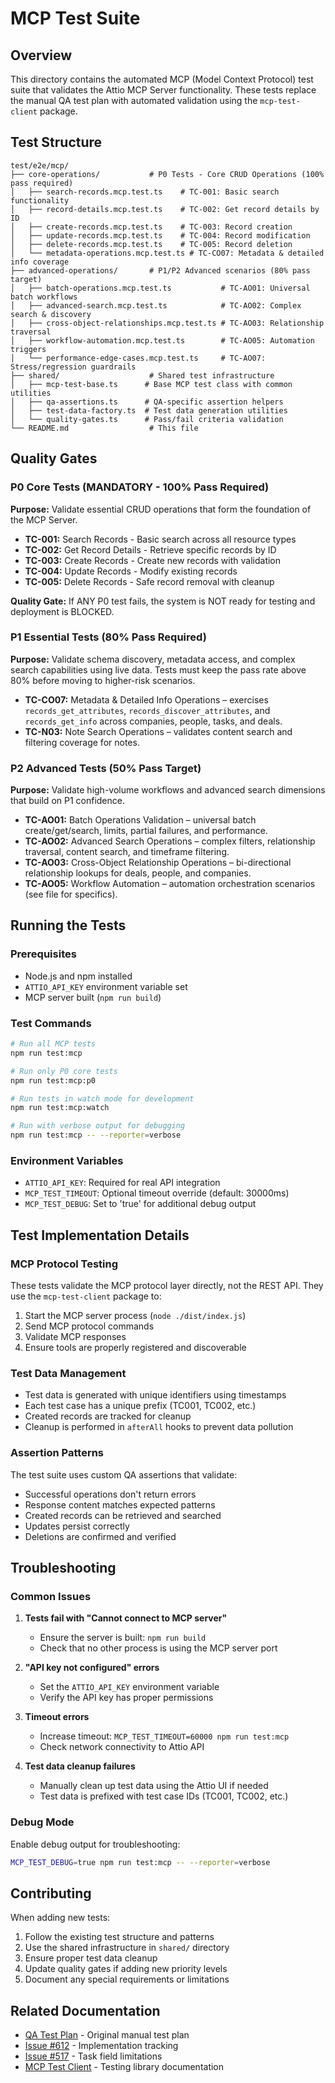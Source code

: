 # MCP Test Suite

## Overview

This directory contains the automated MCP (Model Context Protocol) test suite that validates the Attio MCP Server functionality. These tests replace the manual QA test plan with automated validation using the `mcp-test-client` package.

## Test Structure

```
test/e2e/mcp/
├── core-operations/           # P0 Tests - Core CRUD Operations (100% pass required)
│   ├── search-records.mcp.test.ts    # TC-001: Basic search functionality
│   ├── record-details.mcp.test.ts    # TC-002: Get record details by ID
│   ├── create-records.mcp.test.ts    # TC-003: Record creation
│   ├── update-records.mcp.test.ts    # TC-004: Record modification
│   ├── delete-records.mcp.test.ts    # TC-005: Record deletion
│   └── metadata-operations.mcp.test.ts # TC-CO07: Metadata & detailed info coverage
├── advanced-operations/       # P1/P2 Advanced scenarios (80% pass target)
│   ├── batch-operations.mcp.test.ts           # TC-AO01: Universal batch workflows
│   ├── advanced-search.mcp.test.ts            # TC-AO02: Complex search & discovery
│   ├── cross-object-relationships.mcp.test.ts # TC-AO03: Relationship traversal
│   ├── workflow-automation.mcp.test.ts        # TC-AO05: Automation triggers
│   └── performance-edge-cases.mcp.test.ts     # TC-AO07: Stress/regression guardrails
├── shared/                    # Shared test infrastructure
│   ├── mcp-test-base.ts      # Base MCP test class with common utilities
│   ├── qa-assertions.ts      # QA-specific assertion helpers
│   ├── test-data-factory.ts  # Test data generation utilities
│   └── quality-gates.ts      # Pass/fail criteria validation
└── README.md                  # This file
```

## Quality Gates

### P0 Core Tests (MANDATORY - 100% Pass Required)

**Purpose:** Validate essential CRUD operations that form the foundation of the MCP Server.

- **TC-001:** Search Records - Basic search across all resource types
- **TC-002:** Get Record Details - Retrieve specific records by ID
- **TC-003:** Create Records - Create new records with validation
- **TC-004:** Update Records - Modify existing records
- **TC-005:** Delete Records - Safe record removal with cleanup

**Quality Gate:** If ANY P0 test fails, the system is NOT ready for testing and deployment is BLOCKED.

### P1 Essential Tests (80% Pass Required)

**Purpose:** Validate schema discovery, metadata access, and complex search capabilities using live data. Tests must keep the pass rate above 80% before moving to higher-risk scenarios.

- **TC-CO07:** Metadata & Detailed Info Operations – exercises `records_get_attributes`, `records_discover_attributes`, and `records_get_info` across companies, people, tasks, and deals.
- **TC-N03:** Note Search Operations – validates content search and filtering coverage for notes.

### P2 Advanced Tests (50% Pass Target)

**Purpose:** Validate high-volume workflows and advanced search dimensions that build on P1 confidence.

- **TC-AO01:** Batch Operations Validation – universal batch create/get/search, limits, partial failures, and performance.
- **TC-AO02:** Advanced Search Operations – complex filters, relationship traversal, content search, and timeframe filtering.
- **TC-AO03:** Cross-Object Relationship Operations – bi-directional relationship lookups for deals, people, and companies.
- **TC-AO05:** Workflow Automation – automation orchestration scenarios (see file for specifics).

## Running the Tests

### Prerequisites

- Node.js and npm installed
- `ATTIO_API_KEY` environment variable set
- MCP server built (`npm run build`)

### Test Commands

```bash
# Run all MCP tests
npm run test:mcp

# Run only P0 core tests
npm run test:mcp:p0

# Run tests in watch mode for development
npm run test:mcp:watch

# Run with verbose output for debugging
npm run test:mcp -- --reporter=verbose
```

### Environment Variables

- `ATTIO_API_KEY`: Required for real API integration
- `MCP_TEST_TIMEOUT`: Optional timeout override (default: 30000ms)
- `MCP_TEST_DEBUG`: Set to 'true' for additional debug output

## Test Implementation Details

### MCP Protocol Testing

These tests validate the MCP protocol layer directly, not the REST API. They use the `mcp-test-client` package to:

1. Start the MCP server process (`node ./dist/index.js`)
2. Send MCP protocol commands
3. Validate MCP responses
4. Ensure tools are properly registered and discoverable

### Test Data Management

- Test data is generated with unique identifiers using timestamps
- Each test case has a unique prefix (TC001, TC002, etc.)
- Created records are tracked for cleanup
- Cleanup is performed in `afterAll` hooks to prevent data pollution

### Assertion Patterns

The test suite uses custom QA assertions that validate:

- Successful operations don't return errors
- Response content matches expected patterns
- Created records can be retrieved and searched
- Updates persist correctly
- Deletions are confirmed and verified

## Troubleshooting

### Common Issues

1. **Tests fail with "Cannot connect to MCP server"**
   - Ensure the server is built: `npm run build`
   - Check that no other process is using the MCP server port

2. **"API key not configured" errors**
   - Set the `ATTIO_API_KEY` environment variable
   - Verify the API key has proper permissions

3. **Timeout errors**
   - Increase timeout: `MCP_TEST_TIMEOUT=60000 npm run test:mcp`
   - Check network connectivity to Attio API

4. **Test data cleanup failures**
   - Manually clean up test data using the Attio UI if needed
   - Test data is prefixed with test case IDs (TC001, TC002, etc.)

### Debug Mode

Enable debug output for troubleshooting:

```bash
MCP_TEST_DEBUG=true npm run test:mcp -- --reporter=verbose
```

## Contributing

When adding new tests:

1. Follow the existing test structure and patterns
2. Use the shared infrastructure in `shared/` directory
3. Ensure proper test data cleanup
4. Update quality gates if adding new priority levels
5. Document any special requirements or limitations

## Related Documentation

- [QA Test Plan](../../../docs/testing/qa-test-plan.md) - Original manual test plan
- [Issue #612](https://github.com/kesslerio/attio-mcp-server/issues/612) - Implementation tracking
- [Issue #517](https://github.com/kesslerio/attio-mcp-server/issues/517) - Task field limitations
- [MCP Test Client](https://www.npmjs.com/package/mcp-test-client) - Testing library documentation
